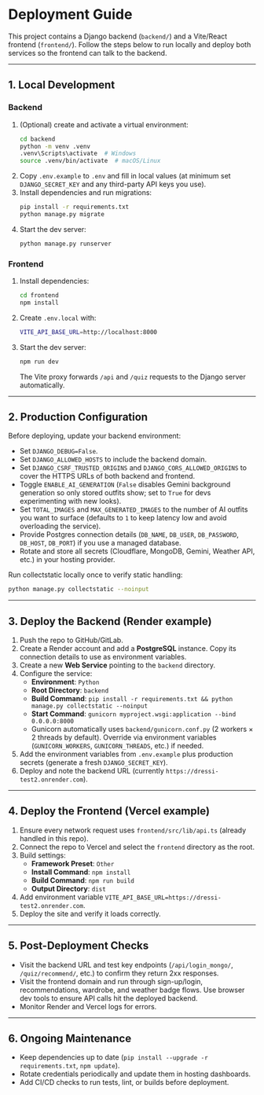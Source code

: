 # Deployment Guide

This project contains a Django backend (`backend/`) and a Vite/React frontend (`frontend/`). Follow the steps below to run locally and deploy both services so the frontend can talk to the backend.

---

## 1. Local Development

### Backend
1. (Optional) create and activate a virtual environment:
   ```bash
   cd backend
   python -m venv .venv
   .venv\Scripts\activate  # Windows
   source .venv/bin/activate  # macOS/Linux
   ```
2. Copy `.env.example` to `.env` and fill in local values (at minimum set `DJANGO_SECRET_KEY` and any third-party API keys you use).
3. Install dependencies and run migrations:
   ```bash
   pip install -r requirements.txt
   python manage.py migrate
   ```
4. Start the dev server:
   ```bash
   python manage.py runserver
   ```

### Frontend
1. Install dependencies:
   ```bash
   cd frontend
   npm install
   ```
2. Create `.env.local` with:
   ```bash
   VITE_API_BASE_URL=http://localhost:8000
   ```
3. Start the dev server:
   ```bash
   npm run dev
   ```
   The Vite proxy forwards `/api` and `/quiz` requests to the Django server automatically.

---

## 2. Production Configuration

Before deploying, update your backend environment:

- Set `DJANGO_DEBUG=False`.
- Set `DJANGO_ALLOWED_HOSTS` to include the backend domain.
- Set `DJANGO_CSRF_TRUSTED_ORIGINS` and `DJANGO_CORS_ALLOWED_ORIGINS` to cover the HTTPS URLs of both backend and frontend.
- Toggle `ENABLE_AI_GENERATION` (`False` disables Gemini background generation so only stored outfits show; set to `True` for devs experimenting with new looks).
- Set `TOTAL_IMAGES` and `MAX_GENERATED_IMAGES` to the number of AI outfits you want to surface (defaults to `1` to keep latency low and avoid overloading the service).
- Provide Postgres connection details (`DB_NAME`, `DB_USER`, `DB_PASSWORD`, `DB_HOST`, `DB_PORT`) if you use a managed database.
- Rotate and store all secrets (Cloudflare, MongoDB, Gemini, Weather API, etc.) in your hosting provider.

Run collectstatic locally once to verify static handling:
```bash
python manage.py collectstatic --noinput
```

---

## 3. Deploy the Backend (Render example)

1. Push the repo to GitHub/GitLab.
2. Create a Render account and add a **PostgreSQL** instance. Copy its connection details to use as environment variables.
3. Create a new **Web Service** pointing to the `backend` directory.
4. Configure the service:
   - **Environment**: `Python`
   - **Root Directory**: `backend`
   - **Build Command**: `pip install -r requirements.txt && python manage.py collectstatic --noinput`
   - **Start Command**: `gunicorn myproject.wsgi:application --bind 0.0.0.0:8000`
   - Gunicorn automatically uses `backend/gunicorn.conf.py` (2 workers × 2 threads by default). Override via environment variables (`GUNICORN_WORKERS`, `GUNICORN_THREADS`, etc.) if needed.
5. Add the environment variables from `.env.example` plus production secrets (generate a fresh `DJANGO_SECRET_KEY`).
6. Deploy and note the backend URL (currently `https://dressi-test2.onrender.com`).

---

## 4. Deploy the Frontend (Vercel example)

1. Ensure every network request uses `frontend/src/lib/api.ts` (already handled in this repo).
2. Connect the repo to Vercel and select the `frontend` directory as the root.
3. Build settings:
   - **Framework Preset**: `Other`
   - **Install Command**: `npm install`
   - **Build Command**: `npm run build`
   - **Output Directory**: `dist`
4. Add environment variable `VITE_API_BASE_URL=https://dressi-test2.onrender.com`.
5. Deploy the site and verify it loads correctly.

---

## 5. Post-Deployment Checks

- Visit the backend URL and test key endpoints (`/api/login_mongo/`, `/quiz/recommend/`, etc.) to confirm they return 2xx responses.
- Visit the frontend domain and run through sign-up/login, recommendations, wardrobe, and weather badge flows. Use browser dev tools to ensure API calls hit the deployed backend.
- Monitor Render and Vercel logs for errors.

---

## 6. Ongoing Maintenance

- Keep dependencies up to date (`pip install --upgrade -r requirements.txt`, `npm update`).
- Rotate credentials periodically and update them in hosting dashboards.
- Add CI/CD checks to run tests, lint, or builds before deployment.
